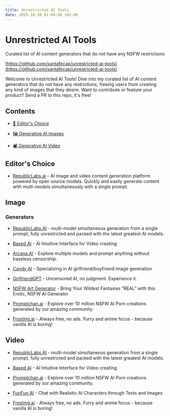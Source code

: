 ```yaml
---
title: Unrestricted AI Tools
date: 2025-10-30 01:04:00 +02:00
---
```


# Unrestricted AI Tools

Curated list of AI content generators that do not have any NSFW restrictions

[https://github.com/santafecap/unrestricted-ai-tools](https://github.com/santafecap/unrestricted-ai-tools)

Welcome to Unrestricted AI Tools! Dive into my curated list of AI content generators that do not have any restrictions, freeing users from creating any kind of images that they desire. Want to contribute or feature your product? Send a PR to this repo, it's free!

## Contents

* [🌟 Editor's Choice](#editors-choice)

* [🖼️ Generative AI Images ](#image)

* [📽️ Generative AI Video](#video)

## Editor's Choice

* [RepublicLabs.ai](https://republiclabs.ai) - AI image and video content generation platform powered by open source models. Quickly and easily generate content with multi-models simultaneously with a single prompt.

## Image

### Generators

* [RepublicLabs.AI](https://republiclabs.ai/) - multi-model simultaneous generation from a single prompt, fully unrestricted and packed with the latest greatest AI models.

* [Based AI](https://www.basedlabs.ai/) - AI Intuitive Interface for Video creating

* [Arcana AI](https://www.arcanalabs.ai) - Explore multiple models and prompt anything without baseless censorship.

* [Candy AI](https://candy.ai) - Specializing in AI girlfriend/boyfriend image generation

* [GirlfriendGPT](https://www.gptgirlfriend.online) - Uncensored AI, no judgment. Experience it.

* [NSFW Art Generator](https://www.nsfwartgenerator.ai) - Bring Your Wildest Fantasies “REAL” with this Erotic, NSFW AI Generator

* [Promptchan.ai](https://promptchan.ai/) - Explore over 10 million NSFW AI Porn creations generated by our amazing community.

* [Frosting.ai](https://frosting.ai/) - Always free, no ads. Furry and anime focus - because vanilla AI is boring!

## Video

* [RepublicLabs.AI](https://republiclabs.ai/) - multi-model simultaneous generation from a single prompt, fully unrestricted and packed with the latest greatest AI models.

* [Based AI](https://www.basedlabs.ai/) - AI Intuitive Interface for Video creating

* [Promptchan.ai](https://promptchan.ai/) - Explore over 10 million NSFW AI Porn creations generated by our amazing community.

* [FunFun AI](https://www.funfun.ai) - Chat with Realistic AI Characters through Texts and Images

* [Frosting.ai](https://frosting.ai/) - Always free, no ads. Furry and anime focus - because vanilla AI is boring!